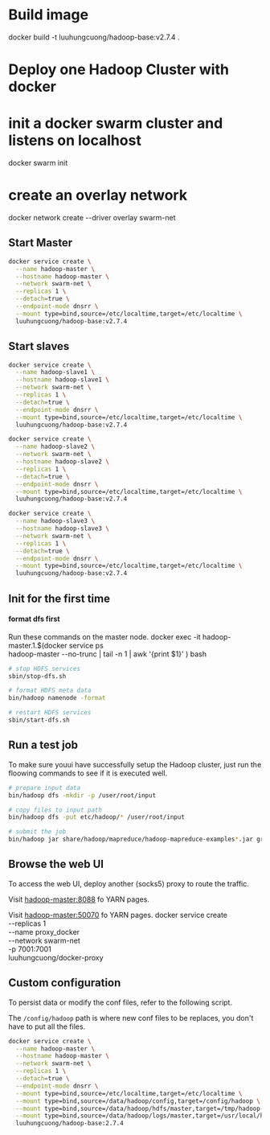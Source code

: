 # Build image
docker build -t luuhungcuong/hadoop-base:v2.7.4 .

# Deploy one Hadoop Cluster with docker
# init a docker swarm cluster and listens on localhost
docker swarm init

# create an overlay network
docker network create --driver overlay swarm-net
## Start Master
```bash
docker service create \
  --name hadoop-master \
  --hostname hadoop-master \
  --network swarm-net \
  --replicas 1 \
  --detach=true \
  --endpoint-mode dnsrr \
  --mount type=bind,source=/etc/localtime,target=/etc/localtime \
  luuhungcuong/hadoop-base:v2.7.4
```

## Start slaves

```bash
docker service create \
  --name hadoop-slave1 \
  --hostname hadoop-slave1 \
  --network swarm-net \
  --replicas 1 \
  --detach=true \
  --endpoint-mode dnsrr \
  --mount type=bind,source=/etc/localtime,target=/etc/localtime \
  luuhungcuong/hadoop-base:v2.7.4
```

```bash
docker service create \
  --name hadoop-slave2 \
  --network swarm-net \
  --hostname hadoop-slave2 \
  --replicas 1 \
  --detach=true \
  --endpoint-mode dnsrr \
  --mount type=bind,source=/etc/localtime,target=/etc/localtime \
  luuhungcuong/hadoop-base:v2.7.4
```

```bash
docker service create \
  --name hadoop-slave3 \
  --hostname hadoop-slave3 \
  --network swarm-net \
  --replicas 1 \
  --detach=true \
  --endpoint-mode dnsrr \
  --mount type=bind,source=/etc/localtime,target=/etc/localtime \
  luuhungcuong/hadoop-base:v2.7.4
```

## Init for the first time

#### format dfs first
Run these commands on the master node.
docker exec -it hadoop-master.1.$(docker service ps \
hadoop-master --no-trunc | tail -n 1 | awk '{print $1}' ) bash

```bash
# stop HDFS services
sbin/stop-dfs.sh

# format HDFS meta data
bin/hadoop namenode -format

# restart HDFS services
sbin/start-dfs.sh
```

## Run a test job
To make sure youui have successfully setup the Hadoop cluster, just run the floowing commands to see if it is executed well.

```bash
# prepare input data
bin/hadoop dfs -mkdir -p /user/root/input

# copy files to input path
bin/hadoop dfs -put etc/hadoop/* /user/root/input

# submit the job
bin/hadoop jar share/hadoop/mapreduce/hadoop-mapreduce-examples*.jar grep input output 'dfs[a-z.]+'
```

## Browse the web UI
To access the web UI, deploy another (socks5) proxy to route the traffic.

Visit [hadoop-master:8088](http://hadoop-master:8088) fo YARN pages.

Visit [hadoop-master:50070](http://hadoop-master:50070) fo YARN pages.
docker service create \
--replicas 1 \
--name proxy_docker \
--network swarm-net \
-p 7001:7001 \
luuhungcuong/docker-proxy
## Custom configuration

To persist data or modify the conf files, refer to the following script.

The `/config/hadoop` path is where new conf files to be replaces, you don't have to put all the files.

```bash
docker service create \
  --name hadoop-master \
  --hostname hadoop-master \
  --network swarm-net \
  --replicas 1 \
  --detach=true \
  --endpoint-mode dnsrr \
  --mount type=bind,source=/etc/localtime,target=/etc/localtime \
  --mount type=bind,source=/data/hadoop/config,target=/config/hadoop \
  --mount type=bind,source=/data/hadoop/hdfs/master,target=/tmp/hadoop-root \
  --mount type=bind,source=/data/hadoop/logs/master,target=/usr/local/hadoop/logs \
  luuhungcuong/hadoop-base:2.7.4


  
```
